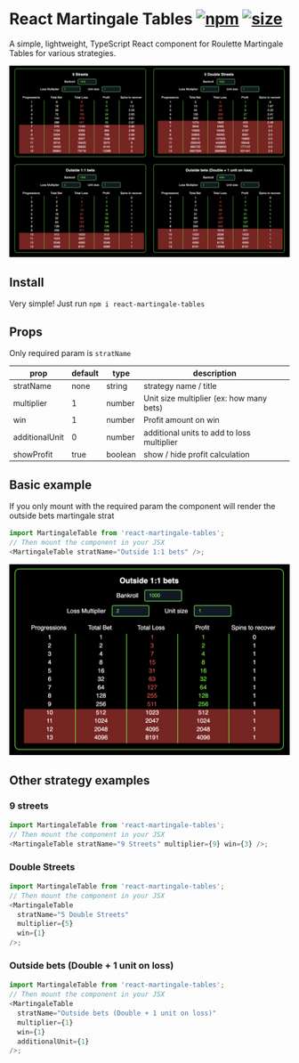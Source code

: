 # React Martingale Tables [![npm](https://img.shields.io/github/package-json/v/js-cookie/js-cookie)](https://www.npmjs.com/package/js-cookie) [![size](https://img.shields.io/bundlephobia/minzip/js-cookie/3)](https://www.npmjs.com/package/js-cookie)

A simple, lightweight, TypeScript React component for Roulette Martingale Tables for various strategies.

![Examples](/src/assets/allTables.png)

## Install

Very simple! Just run `npm i react-martingale-tables`

## Props

Only required param is `stratName`

| prop           | default | type    | description                                |
| -------------- | ------- | ------- | ------------------------------------------ |
| stratName      | none    | string  | strategy name / title                      |
| multiplier     | 1       | number  | Unit size multiplier (ex: how many bets)   |
| win            | 1       | number  | Profit amount on win                       |
| additionalUnit | 0       | number  | additional units to add to loss multiplier |
| showProfit     | true    | boolean | show / hide profit calculation             |

## Basic example

If you only mount with the required param the component will render the outside bets martingale strat

```javascript
import MartingaleTable from 'react-martingale-tables';
// Then mount the component in your JSX
<MartingaleTable stratName="Outside 1:1 bets" />;
```

![Basic Example](/src/assets/basicExample.png)

## Other strategy examples

### 9 streets

```javascript
import MartingaleTable from 'react-martingale-tables';
// Then mount the component in your JSX
<MartingaleTable stratName="9 Streets" multiplier={9} win={3} />;
```

### Double Streets

```javascript
import MartingaleTable from 'react-martingale-tables';
// Then mount the component in your JSX
<MartingaleTable
  stratName="5 Double Streets"
  multiplier={5}
  win={1}
/>;
```

### Outside bets (Double + 1 unit on loss)

```javascript
import MartingaleTable from 'react-martingale-tables';
// Then mount the component in your JSX
<MartingaleTable
  stratName="Outside bets (Double + 1 unit on loss)"
  multiplier={1}
  win={1}
  additionalUnit={1}
/>;
```
